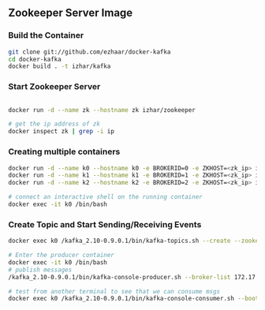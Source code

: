 ## Zookeeper Server Image

### Build the Container

```bash
git clone git://github.com/ezhaar/docker-kafka
cd docker-kafka
docker build . -t izhar/kafka

```

### Start Zookeeper Server

```bash

docker run -d --name zk --hostname zk izhar/zookeeper

# get the ip address of zk
docker inspect zk | grep -i ip

```

### Creating multiple containers

```bash
docker run -d --name k0 --hostname k0 -e BROKERID=0 -e ZKHOST=<zk_ip> izhar/kafka
docker run -d --name k1 --hostname k1 -e BROKERID=1 -e ZKHOST=<zk_ip> izhar/kafka
docker run -d --name k2 --hostname k2 -e BROKERID=2 -e ZKHOST=<zk_ip> izhar/kafka

# connect an interactive shell on the running container
docker exec -it k0 /bin/bash
```

### Create Topic and Start Sending/Receiving Events
```bash
docker exec k0 /kafka_2.10-0.9.0.1/bin/kafka-topics.sh --create --zookeeper 172.17.0.2:2181 --replication-factor 1 --partitions 1 --topic test

# Enter the producer container
docker exec -it k0 /bin/bash
# publish messages
/kafka_2.10-0.9.0.1/bin/kafka-console-producer.sh --broker-list 172.17.0.3:9092 --topic test

# test from another terminal to see that we can consume msgs
docker exec k0 /kafka_2.10-0.9.0.1/bin/kafka-console-consumer.sh --bootstrap-server 172.17.0.3:9092 --topic test --zookeeper 172.17.0.2:2181 --from-beginning
```
